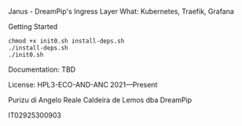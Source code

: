 Janus - DreamPip's Ingress Layer
What: Kubernetes, Traefik, Grafana

Getting Started
```
chmod +x init0.sh install-deps.sh
./install-deps.sh
./init0.sh
```

Documentation: TBD

License: HPL3-ECO-AND-ANC 2021—Present

Purizu di Angelo Reale Caldeira de Lemos dba DreamPip

IT02925300903
